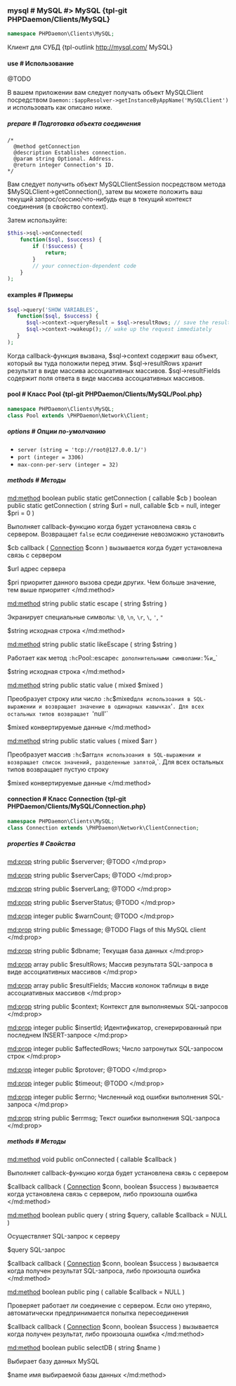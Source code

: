 ### mysql # MySQL #> MySQL {tpl-git PHPDaemon/Clients/MySQL}

```php
namespace PHPDaemon\Clients\MySQL;
```

Клиент для СУБД {tpl-outlink http://mysql.com/ MySQL}

#### use # Использование

@TODO

В вашем приложении вам следует получать объект MySQLClient посредством `Daemon::$appResolver->getInstanceByAppName('MySQLClient')` и использовать как описано ниже.

##### prepare # Подготовка объекта соединения

```
/*
  @method getConnection
  @description Establishes connection.
  @param string Optional. Address.
  @return integer Connection's ID.
*/
```

Вам следует получить объект MySQLClientSession посредством метода $MySQLClient->getConnection(), затем вы можете положить ваш текущий запрос/сессию/что-нибудь еще в текущий контекст соединения (в свойство context).

Затем используйте:

```php
$this->sql->onConnected(
    function($sql, $success) {
        if (!$success) {
            return;
        }
        // your connection-dependent code
    }
);
```

#### examples # Примеры

```php
$sql->query('SHOW VARIABLES', 
   function($sql, $success) {
      $sql->context->queryResult = $sql->resultRows; // save the result
      $sql->context->wakeup(); // wake up the request immediately
   }
);
```

Когда callback-функция вызвана, $sql->context содержит ваш объект, который вы туда положили перед этим. $sql->resultRows хранит результат в виде массива ассоциативных массивов. $sql->resultFields содержит поля ответа в виде массива ассоциативных массивов.

#### pool # Класс Pool {tpl-git PHPDaemon/Clients/MySQL/Pool.php}

```php
namespace PHPDaemon\Clients\MySQL;
class Pool extends \PHPDaemon\Network\Client;
```

##### options # Опции по-умолчанию

 - `server (string = 'tcp://root@127.0.0.1/')`
 - `port (integer = 3306)`
 - `max-conn-per-serv (integer = 32)`

##### methods # Методы

<md:method>
boolean public static getConnection ( callable $cb )
boolean public static getConnection ( string $url = null, callable $cb = null, integer $pri = 0 )

Выполняет callback-функцию когда будет установлена связь с сервером. Возвращает `false` если соединение невозможно установить

$cb
callback ( [Connection](#../../connection) $conn )
вызывается когда будет установлена связь с сервером

$url
адрес сервера

$pri
приоритет данного вызова среди других. Чем больше значение, тем выше приоритет
</md:method>

<md:method>
string public static escape ( string $string )

Экранирует специальные символы: `\0`, `\n`, `\r`, `\`, `'`, `"`

$string
исходная строка
</md:method>

<md:method>
string public static likeEscape ( string $string )

Работает как метод `:hc`Pool::escape` с дополнительными символами: `%` и `_`

$string
исходная строка
</md:method>

<md:method>
string public static value ( mixed $mixed )

Преобразует строку или число `:hc`$mixed` для использоания в SQL-выражении и возвращает значение в одинарных кавычках `'`. Для всех остальных типов возвращает `'null'`

$mixed
конвертируемые данные
</md:method>

<md:method>
string public static values ( mixed $arr )

Преобразует массив `:hc`$arr` для использоания в SQL-выражении и возвращает список значений, разделенные запятой `,`. Для всех остальных типов возвращает пустую строку

$mixed
конвертируемые данные
</md:method>

#### connection # Класс Connection {tpl-git PHPDaemon/Clients/MySQL/Connection.php}

```php
namespace PHPDaemon\Clients\MySQL;
class Connection extends \PHPDaemon\Network\ClientConnection;
```

##### properties # Свойства

<md:prop>
string public $serverver;
@TODO
</md:prop>

<md:prop>
string public $serverCaps;
@TODO
</md:prop>

<md:prop>
string public $serverLang;
@TODO
</md:prop>

<md:prop>
string public $serverStatus;
@TODO
</md:prop>

<md:prop>
integer public $warnCount;
@TODO
</md:prop>

<md:prop>
string public $message;
@TODO Flags of this MySQL client
</md:prop>

<md:prop>
string public $dbname;
Текущая база данных
</md:prop>

<md:prop>
array public $resultRows;
Массив результата SQL-запроса в виде ассоциативных массивов
</md:prop>

<md:prop>
array public $resultFields;
Массив колонок таблицы в виде ассоциативных массивов
</md:prop>

<md:prop>
string public $context;
Контекст для выполняемых SQL-запросов
</md:prop>

<md:prop>
integer public $insertId;
Идентификатор, сгенерированный при последнем INSERT-запросе
</md:prop>

<md:prop>
integer public $affectedRows;
Число затронутых SQL-запросом строк
</md:prop>

<md:prop>
integer public $protover;
@TODO
</md:prop>

<md:prop>
integer public $timeout;
@TODO
</md:prop>

<md:prop>
integer public $errno;
Численный код ошибки выполнения SQL-запроса
</md:prop>

<md:prop>
string public $errmsg;
Текст ошибки выполнения SQL-запроса
</md:prop>

##### methods # Методы

<md:method>
void public onConnected ( callable $callback )

Выполняет callback-функцию когда будет установлена связь с сервером

$callback
callback ( [Connection](#../) $conn, boolean $success )
вызывается когда установлена связь с сервером, либо произошла ошибка
</md:method>

<md:method>
boolean public query ( string $query, callable $callback = NULL )

Осуществляет SQL-запрос к серверу

$query
SQL-запрос

$callback
callback ( [Connection](#../) $conn, boolean $success )
вызывается когда получен результат SQL-запроса, либо произошла ошибка
</md:method>

<md:method>
boolean public ping ( callable $callback = NULL )

Проверяет работает ли соединение с сервером. Если оно утеряно, автоматически предпринимается попытка пересоединения

$callback
callback ( [Connection](#../) $conn, boolean $success )
вызывается когда получен результат, либо произошла ошибка
</md:method>

<md:method>
boolean public selectDB ( string $name )

Выбирает базу данных MySQL

$name
имя выбираемой базы данных
</md:method>